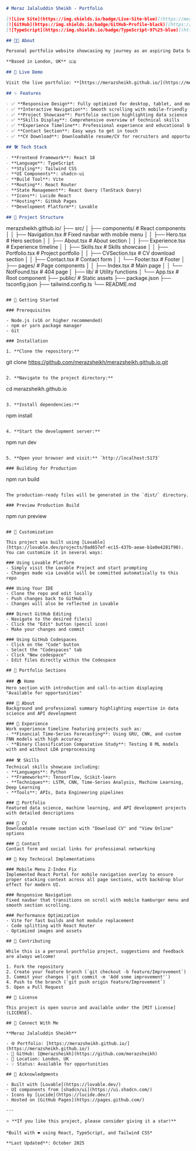 ```markdown
# Meraz Jalaluddin Sheikh - Portfolio

[![Live Site](https://img.shields.io/badge/Live-Site-blue)](https://merazsheikh.github.io/)
[![GitHub](https://img.shields.io/badge/GitHub-Profile-black)](https://github.com/merazsheikh)
[![TypeScript](https://img.shields.io/badge/TypeScript-97%25-blue)](https://github.com/merazsheikh/merazsheikh.github.io)

## 👨‍💻 About

Personal portfolio website showcasing my journey as an aspiring Data Scientist, Data Engineer, and API Developer. Built with modern web technologies to highlight my projects, skills, and professional experience in transforming data into actionable insights with machine learning, deep learning, and scalable API development.

**Based in London, UK** 🇬🇧

## 🚀 Live Demo

Visit the live portfolio: **[https://merazsheikh.github.io/](https://merazsheikh.github.io/)**

## ✨ Features

- ✅ **Responsive Design**: Fully optimized for desktop, tablet, and mobile devices
- ✅ **Interactive Navigation**: Smooth scrolling with mobile-friendly menu
- ✅ **Project Showcase**: Portfolio section highlighting data science and machine learning projects
- ✅ **Skills Display**: Comprehensive overview of technical skills
- ✅ **Experience Timeline**: Professional experience and educational background
- ✅ **Contact Section**: Easy ways to get in touch
- ✅ **CV Download**: Downloadable resume/CV for recruiters and opportunities

## 🛠️ Tech Stack

- **Frontend Framework**: React 18
- **Language**: TypeScript
- **Styling**: Tailwind CSS
- **UI Components**: shadcn-ui
- **Build Tool**: Vite
- **Routing**: React Router
- **State Management**: React Query (TanStack Query)
- **Icons**: Lucide React
- **Hosting**: GitHub Pages
- **Development Platform**: Lovable

## 📂 Project Structure

```
merazsheikh.github.io/
├── src/
│   ├── components/          # React components
│   │   ├── Navigation.tsx   # Fixed navbar with mobile menu
│   │   ├── Hero.tsx        # Hero section
│   │   ├── About.tsx       # About section
│   │   ├── Experience.tsx  # Experience timeline
│   │   ├── Skills.tsx      # Skills showcase
│   │   ├── Portfolio.tsx   # Project portfolio
│   │   ├── CVSection.tsx   # CV download section
│   │   ├── Contact.tsx     # Contact form
│   │   └── Footer.tsx      # Footer
│   ├── pages/              # Page components
│   │   ├── Index.tsx       # Main page
│   │   └── NotFound.tsx    # 404 page
│   ├── lib/                # Utility functions
│   └── App.tsx             # Root component
├── public/                 # Static assets
├── package.json
├── tsconfig.json
├── tailwind.config.ts
└── README.md
```

## 🚀 Getting Started

### Prerequisites

- Node.js (v16 or higher recommended)
- npm or yarn package manager
- Git

### Installation

1. **Clone the repository:**
```
git clone https://github.com/merazsheikh/merazsheikh.github.io.git
```

2. **Navigate to the project directory:**
```
cd merazsheikh.github.io
```

3. **Install dependencies:**
```
npm install
```

4. **Start the development server:**
```
npm run dev
```

5. **Open your browser and visit:** `http://localhost:5173`

### Building for Production

```
npm run build
```

The production-ready files will be generated in the `dist/` directory.

### Preview Production Build

```
npm run preview
```

## 🎨 Customization

This project was built using [Lovable](https://lovable.dev/projects/0ad657ef-ec15-437b-aeae-b1e0e4281f90). You can customize it in several ways:

### Using Lovable Platform
- Simply visit the Lovable Project and start prompting
- Changes made via Lovable will be committed automatically to this repo

### Using Your IDE
- Clone the repo and edit locally
- Push changes back to GitHub
- Changes will also be reflected in Lovable

### Direct GitHub Editing
- Navigate to the desired file(s)
- Click the "Edit" button (pencil icon)
- Make your changes and commit

### Using GitHub Codespaces
- Click on the "Code" button
- Select the "Codespaces" tab
- Click "New codespace"
- Edit files directly within the Codespace

## 📝 Portfolio Sections

### 🏠 Home
Hero section with introduction and call-to-action displaying "Available for opportunities"

### 👤 About
Background and professional summary highlighting expertise in data science and API development

### 💼 Experience
Work experience timeline featuring projects such as:
- **Financial Time-Series Forecasting**: Using GRU, CNN, and custom FNN models with high accuracy
- **Binary Classification Comparative Study**: Testing 8 ML models with and without LDA preprocessing

### 🛠️ Skills
Technical skills showcase including:
- **Languages**: Python
- **Frameworks**: TensorFlow, Scikit-learn
- **Techniques**: LSTM, CNN, Time-Series Analysis, Machine Learning, Deep Learning
- **Tools**: APIs, Data Engineering pipelines

### 📂 Portfolio
Featured data science, machine learning, and API development projects with detailed descriptions

### 📄 CV
Downloadable resume section with "Download CV" and "View Online" options

### 📧 Contact
Contact form and social links for professional networking

## 🔧 Key Technical Implementations

### Mobile Menu Z-Index Fix
Implemented React Portal for mobile navigation overlay to ensure proper stacking context across all page sections, with backdrop blur effect for modern UI.

### Responsive Navigation
Fixed navbar that transitions on scroll with mobile hamburger menu and smooth section scrolling.

### Performance Optimization
- Vite for fast builds and hot module replacement
- Code splitting with React Router
- Optimized images and assets

## 🤝 Contributing

While this is a personal portfolio project, suggestions and feedback are always welcome!

1. Fork the repository
2. Create your feature branch (`git checkout -b feature/Improvement`)
3. Commit your changes (`git commit -m 'Add some improvement'`)
4. Push to the branch (`git push origin feature/Improvement`)
5. Open a Pull Request

## 📄 License

This project is open source and available under the [MIT License](LICENSE).

## 🔗 Connect With Me

**Meraz Jalaluddin Sheikh**

- 🌐 Portfolio: [https://merazsheikh.github.io/](https://merazsheikh.github.io/)
- 💼 GitHub: [@merazsheikh](https://github.com/merazsheikh)
- 📍 Location: London, UK
- 💡 Status: Available for opportunities

## 🙏 Acknowledgments

- Built with [Lovable](https://lovable.dev/)
- UI components from [shadcn/ui](https://ui.shadcn.com/)
- Icons by [Lucide](https://lucide.dev/)
- Hosted on [GitHub Pages](https://pages.github.com/)

---

⭐ **If you like this project, please consider giving it a star!**

*Built with ❤️ using React, TypeScript, and Tailwind CSS*

**Last Updated**: October 2025
```